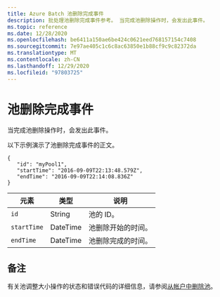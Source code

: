 ```yaml
---
title: Azure Batch 池删除完成事件
description: 批处理池删除完成事件参考。 当完成池删除操作时，会发出此事件。
ms.topic: reference
ms.date: 12/28/2020
ms.openlocfilehash: be6411a150ae6be424c0621eed768157154c7408
ms.sourcegitcommit: 7e97ae405c1c6c8ac63850e1b88cf9c9c82372da
ms.translationtype: MT
ms.contentlocale: zh-CN
ms.lasthandoff: 12/29/2020
ms.locfileid: "97803725"
---
```

# <a name="pool-delete-complete-event"></a>池删除完成事件

 当完成池删除操作时，会发出此事件。

 以下示例演示了池删除完成事件的正文。

```
{
   "id": "myPool1",
   "startTime": "2016-09-09T22:13:48.579Z",
   "endTime": "2016-09-09T22:14:08.836Z"
}
```

|元素|类型|说明|
|-------------|----------|-----------|
|`id`|String|池的 ID。|
|`startTime`|DateTime|池删除开始的时间。|
|`endTime`|DateTime|池删除完成的时间。|

## <a name="remarks"></a>备注

有关池调整大小操作的状态和错误代码的详细信息，请参阅[从帐户中删除池](/rest/api/batchservice/delete-a-pool-from-an-account)。
